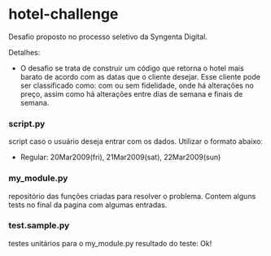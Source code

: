 # hotel-challenge
Desafio proposto no processo seletivo da Syngenta Digital.

Detalhes:
* O desafio se trata de construir um código que retorna o hotel mais barato de acordo com as datas que o cliente desejar. Esse cliente pode ser classificado como: com ou sem fidelidade, onde há alterações no preço, assim como há alterações entre dias de semana e finais de semana.

### script.py 
script caso o usuário deseja entrar com os dados. Utilizar o formato abaixo:
* Regular: 20Mar2009(fri), 21Mar2009(sat), 22Mar2009(sun)


### my_module.py
repositório das funções criadas para resolver o problema.
Contem alguns tests no final da pagina com algumas entradas. 


### test.sample.py
testes unitários para o my_module.py
resultado do teste: Ok! 
